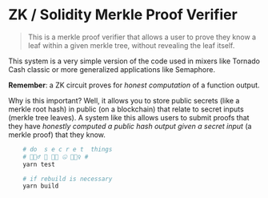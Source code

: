 # ZK / Solidity Merkle Proof Verifier
> This is a merkle proof verifier that allows a user to prove they know a leaf within a given merkle tree, without revealing the leaf itself.

This system is a very simple version of the code used in mixers like Tornado Cash classic or more generalized applications like Semaphore.

**Remember**: a ZK circuit proves for _honest computation_ of a function output.

Why is this important? Well, it allows you to store public secrets (like a merkle root hash) in public (on a blockchain) that relate to secret inputs (merkle tree leaves). A system like this allows users to submit proofs that they have _honestly computed a public hash output given a secret input_ (a merkle proof) that they know.

```bash
    # do  s e c r e t  things
    # 🕵🏼‍♂️ 🤫 🕵🏼 🤐 🕵🏼‍♀️ #
    yarn test

    # if rebuild is necessary
    yarn build
```